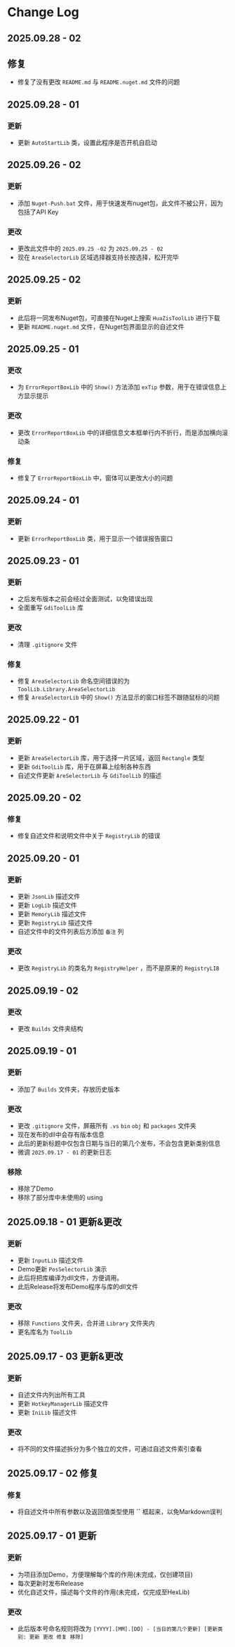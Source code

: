 # Change Log

## 2025.09.28 - 02
## 修复
- 修复了没有更改 `README.md` 与 `README.nuget.md` 文件的问题



## 2025.09.28 - 01
### 更新
- 更新 `AutoStartLib` 类，设置此程序是否开机自启动



## 2025.09.26 - 02
### 更新
- 添加 `Nuget-Push.bat` 文件，用于快速发布nuget包，此文件不被公开，因为包括了API Key
### 更改
- 更改此文件中的 `2025.09.25 -02` 为 `2025.09.25 - 02`
- 现在 `AreaSelectorLib` 区域选择器支持长按选择，松开完毕



## 2025.09.25 - 02
### 更新
- 此后将一同发布Nuget包，可直接在Nuget上搜索 `HuaZisToolLib` 进行下载
- 更新 `README.nuget.md` 文件，在Nuget包界面显示的自述文件



## 2025.09.25 - 01
### 更改
- 为 `ErrorReportBoxLib` 中的 `Show()` 方法添加 `exTip` 参数，用于在错误信息上方显示提示
### 更改
- 更改 `ErrorReportBoxLib` 中的详细信息文本框单行内不折行，而是添加横向滚动条
### 修复
- 修复了 `ErrorReportBoxLib` 中，窗体可以更改大小的问题



## 2025.09.24 - 01
### 更新
- 更新 `ErrorReportBoxLib` 类，用于显示一个错误报告窗口



## 2025.09.23 - 01
### 更新
- 之后发布版本之前会经过全面测试，以免错误出现
- 全面重写 `GdiToolLib` 库
### 更改
- 清理 `.gitignore` 文件
### 修复
- 修复 `AreaSelectorLib` 命名空间错误的为 `ToolLib.Library.AreaSelectorLib`
- 修复 `AreaSelectorLib` 中的 `Show()` 方法显示的窗口标签不跟随鼠标的问题



## 2025.09.22 - 01
### 更新
- 更新 `AreaSelectorLib` 库，用于选择一片区域，返回 `Rectangle` 类型
- 更新 `GdiToolLib` 库，用于在屏幕上绘制各种东西
- 自述文件更新 `AreSelectorLib` 与 `GdiToolLib` 的描述



## 2025.09.20 - 02
### 修复
- 修复自述文件和说明文件中关于 `RegistryLib` 的错误



## 2025.09.20 - 01
### 更新
- 更新 `JsonLib` 描述文件
- 更新 `LogLib` 描述文件
- 更新 `MemoryLib` 描述文件
- 更新 `RegistryLib` 描述文件
- 自述文件中的文件列表后方添加 `备注` 列
### 更改
- 更改 `RegistryLib` 的类名为 `RegistryHelper` ，而不是原来的 `RegistryLIB`



## 2025.09.19 - 02
### 更改
- 更改 `Builds` 文件夹结构



## 2025.09.19 - 01
### 更新
- 添加了 `Builds` 文件夹，存放历史版本
### 更改
- 更改 `.gitignore` 文件，屏蔽所有 `.vs` `bin` `obj` 和 `packages` 文件夹
- 现在发布的dll中会存有版本信息
- 此后的更新标题中仅包含日期与当日的第几个发布，不会包含更新类别信息
- 微调 `2025.09.17 - 01` 的更新日志
### 移除
- 移除了Demo
- 移除了部分库中未使用的 using



## 2025.09.18 - 01  更新&更改
### 更新
- 更新 `InputLib` 描述文件
- Demo更新 `PosSelectorLib` 演示
- 此后将把库编译为dll文件，方便调用。
- 此后Release将发布Demo程序与库的dll文件
### 更改
- 移除 `Functions` 文件夹，合并进 `Library` 文件夹内
- 更名库名为 `ToolLib`



## 2025.09.17 - 03 更新&更改
### 更新
- 自述文件内列出所有工具
- 更新 `HotkeyManagerLib` 描述文件
- 更新 `IniLib` 描述文件
### 更改
- 将不同的文件描述拆分为多个独立的文件，可通过自述文件索引查看



## 2025.09.17 - 02 修复
### 修复
- 将自述文件中所有参数以及返回值类型使用 **``** 框起来，以免Markdown误判



## 2025.09.17 - 01 更新
### 更新
- 为项目添加Demo，方便理解每个库的作用(未完成，仅创建项目)
- 每次更新时发布Release
- 优化自述文件，描述每个文件的作用(未完成，仅完成至HexLib)
### 更改
- 此后版本号命名规则将改为 `[YYYY].[MM].[DD] - [当日的第几个更新] [更新类别: 更新 更改 修复 移除]`